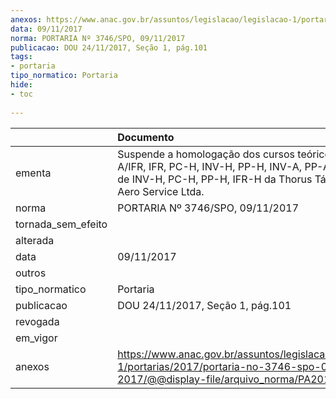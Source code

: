 ```yaml
---
anexos: https://www.anac.gov.br/assuntos/legislacao/legislacao-1/portarias/2017/portaria-no-3746-spo-09-11-2017/@@display-file/arquivo_norma/PA2017-3746.pdf
data: 09/11/2017
norma: PORTARIA Nº 3746/SPO, 09/11/2017
publicacao: DOU 24/11/2017, Seção 1, pág.101
tags:
- portaria
tipo_normatico: Portaria
hide: 
- toc 
 
---
```


|                    | Documento                                                                                                                                                                    |
|:-------------------|:-----------------------------------------------------------------------------------------------------------------------------------------------------------------------------|
| ementa             | Suspende a homologação dos cursos teóricos de PC-A/IFR, IFR, PC-H, INV-H, PP-H, INV-A, PP-A e práticos de INV-H, PC-H, PP-H, IFR-H da Thorus Táxi Aéreo - Aero Service Ltda. |
| norma              | PORTARIA Nº 3746/SPO, 09/11/2017                                                                                                                                             |
| tornada_sem_efeito |                                                                                                                                                                              |
| alterada           |                                                                                                                                                                              |
| data               | 09/11/2017                                                                                                                                                                   |
| outros             |                                                                                                                                                                              |
| tipo_normatico     | Portaria                                                                                                                                                                     |
| publicacao         | DOU 24/11/2017, Seção 1, pág.101                                                                                                                                             |
| revogada           |                                                                                                                                                                              |
| em_vigor           |                                                                                                                                                                              |
| anexos             | https://www.anac.gov.br/assuntos/legislacao/legislacao-1/portarias/2017/portaria-no-3746-spo-09-11-2017/@@display-file/arquivo_norma/PA2017-3746.pdf                         |